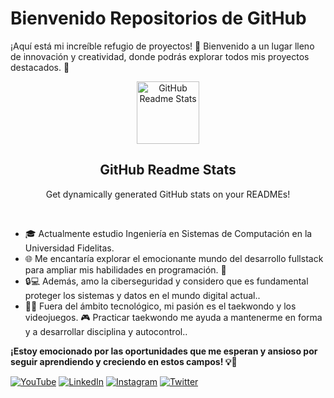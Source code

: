 <h1> Bienvenido Repositorios de GitHub </h1> 

¡Aquí está mi increíble refugio de proyectos! 🚀 Bienvenido a un lugar lleno de innovación y creatividad, donde podrás explorar todos mis proyectos destacados. 💼</br>

<p align="center">
 <img width="100px" src="https://i.pinimg.com/originals/bf/b9/4e/bfb94e54c45afd24384db5ad32d71d15.gif" align="center" alt="GitHub Readme Stats" />
 <h2 align="center">GitHub Readme Stats</h2>
 <p align="center">Get dynamically generated GitHub stats on your READMEs!</p>
</p>




</br>

- 🎓 Actualmente estudio Ingeniería en Sistemas de Computación en la Universidad Fidelitas. 
- 🌐 Me encantaría explorar el emocionante mundo del desarrollo fullstack para ampliar mis habilidades en programación. 💪
- 🔒💻 Además, amo la ciberseguridad y considero que es fundamental proteger los sistemas y datos en el mundo digital actual.. 
- 🥋💥 Fuera del ámbito tecnológico, mi pasión es el taekwondo y los videojuegos. 🎮 Practicar taekwondo me ayuda a mantenerme en forma y a desarrollar disciplina y autocontrol..

<b> ¡Estoy emocionado por las oportunidades que me esperan y ansioso por seguir aprendiendo y creciendo en estos campos! 💡🚀 </b>


[![YouTube](https://img.shields.io/badge/YouTube-DevExperto-FF0000?style=for-the-badge&logo=youtube&logoColor=white&labelColor=101010)](https://devexperto.com/youtube)
[![LinkedIn](https://img.shields.io/badge/LinkedIn-Antonio_Leiva-0077B5?style=for-the-badge&logo=linkedin&logoColor=white&labelColor=101010)](https://devexperto.com/linkedin)
[![Instagram](https://img.shields.io/badge/Instagram-@devexperto-E4405F?style=for-the-badge&logo=instagram&logoColor=white&labelColor=101010)](https://devexperto.com/instagram)
[![Twitter](https://img.shields.io/badge/Twitter-@devexperto1-1DA1F2?style=for-the-badge&logo=twitter&logoColor=white&labelColor=101010)](https://devexperto.com/twitter)
